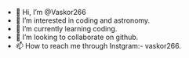 - 👋 Hi, I’m @Vaskor266
- 👀 I’m interested in coding and astronomy.
- 🌱 I’m currently learning coding.
- 💞️ I’m looking to collaborate on github.
- 📫 How to reach me through Instgram:- vaskor266.

<!---
Vaskor266/Vaskor266 is a ✨ special ✨ repository because its `README.md` (this file) appears on your GitHub profile.
You can click the Preview link to take a look at your changes.
--->
